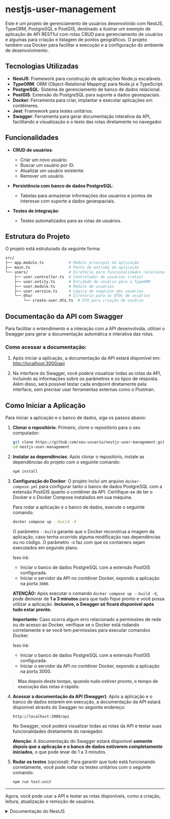 # nestjs-user-management

Este é um projeto de gerenciamento de usuários desenvolvido com NestJS, TypeORM, PostgreSQL e PostGIS, destinado a ilustrar um exemplo de aplicação de API RESTful com rotas CRUD para gerenciamento de usuários e algumas para criação e listagem de pontos geográficos. O projeto também usa Docker para facilitar a execução e a configuração do ambiente de desenvolvimento.

## Tecnologias Utilizadas

- **NestJS**: Framework para construção de aplicações Node.js escaláveis.
- **TypeORM**: ORM (Object-Relational Mapping) para Node.js e TypeScript.
- **PostgreSQL**: Sistema de gerenciamento de banco de dados relacional.
- **PostGIS**: Extensão do PostgreSQL para suporte a dados geoespaciais.
- **Docker**: Ferramenta para criar, implantar e executar aplicações em contêineres.
- **Jest**: Framework para testes unitários.
- **Swagger**: Ferramenta para gerar documentação interativa da API, facilitando a visualização e o teste das rotas diretamente no navegador.

## Funcionalidades

- **CRUD de usuários**:
  - Criar um novo usuário.
  - Buscar um usuário por ID.
  - Atualizar um usuário existente.
  - Remover um usuário.
  
- **Persistência com banco de dados PostgreSQL**:
  - Tabelas para armazenar informações dos usuários e pontos de interesse com suporte a dados geoespaciais.

- **Testes de integração**:
  - Testes automatizados para as rotas de usuários.

## Estrutura do Projeto

O projeto está estruturado da seguinte forma:

```bash
src/
├── app.module.ts           # Módulo principal da aplicação
├── main.ts                 # Ponto de entrada da aplicação
└── users/                  # Diretório para funcionalidades relacionadas a usuários
    ├── user.controller.ts  # Controlador de usuários (rotas)
    ├── user.entity.ts      # Entidade de usuário para o TypeORM
    ├── user.module.ts      # Módulo de usuários
    ├── user.service.ts     # Lógica de negócios dos usuários
    └── dto/                # Diretório para os DTOs de usuários
        └── create-user.dto.ts  # DTO para criação de usuário
```

## Documentação da API com Swagger

Para facilitar o entendimento e a interação com a API desenvolvida, utilizei o Swagger para gerar a documentação automática e interativa das rotas.

### Como acessar a documentação:

1. Após iniciar a aplicação, a documentação da API estará disponível em:  
   [http://localhost:3000/api](http://localhost:3000/api)

2. Na interface do Swagger, você poderá visualizar todas as rotas da API, incluindo as informações sobre os parâmetros e os tipos de resposta. Além disso, será possível testar cada endpoint diretamente pela interface, sem precisar usar ferramentas externas como o Postman.

## Como Iniciar a Aplicação

Para iniciar a aplicação e o banco de dados, siga os passos abaixo:

1. **Clonar o repositório**:
   Primeiro, clone o repositório para o seu computador:

   ```bash
   git clone https://github.com/seu-usuario/nestjs-user-management.git
   cd nestjs-user-management
   ```

2. **Instalar as dependências**:
   Após clonar o repositório, instale as dependências do projeto com o seguinte comando:

   ```bash
   npm install
   ```

3. **Configuração do Docker**:
   O projeto inclui um arquivo `docker-compose.yml` para configurar tanto o banco de dados PostgreSQL com a extensão PostGIS quanto o contêiner da API. Certifique-se de ter o Docker e o Docker Compose instalados em sua máquina.

   Para rodar a aplicação e o banco de dados, execute o seguinte comando:

   ```bash
   docker compose up --build -d
   ```

   O parâmetro `--build` garante que o Docker reconstrua a imagem da aplicação, caso tenha ocorrido alguma modificação nas dependências ou no código. O parâmetro `-d` faz com que os containers sejam executados em segundo plano.

   Isso irá:

   - Iniciar o banco de dados PostgreSQL com a extensão PostGIS configurada.
   - Iniciar o servidor da API no contêiner Docker, expondo a aplicação na porta `3000`.

   **ATENÇÃO:** Após executar o comando `docker compose up --build -d`, pode demorar de **1 a 3 minutos** para que tudo fique pronto e você possa utilizar a aplicação. **Inclusive, o Swagger só ficará disponível após tudo estar pronto.**

   **Importante:** Caso ocorra algum erro relacionado a permissões de rede ou de acesso ao Docker, verifique se o Docker está rodando corretamente e se você tem permissões para executar comandos Docker.

   Isso irá:
   - Iniciar o banco de dados PostgreSQL com a extensão PostGIS configurada.
   - Iniciar o servidor da API no contêiner Docker, expondo a aplicação na porta 3000.

> **Mas depois deste tempo, quando tudo estiver pronto, o tempo de execução das rotas é rápido.**

4. **Acessar a documentação da API (Swagger)**:
   Após a aplicação e o banco de dados estarem em execução, a documentação da API estará disponível através do Swagger no seguinte endereço:

   ```
   http://localhost:3000/api
   ```

   No Swagger, você poderá visualizar todas as rotas da API e testar suas funcionalidades diretamente do navegador.

   **Atenção**: A documentação do Swagger estará disponível **somente depois que a aplicação e o banco de dados estiverem completamente iniciados**, o que pode levar de 1 a 3 minutos.

5. **Rodar os testes** (opcional):
   Para garantir que tudo está funcionando corretamente, você pode rodar os testes unitários com o seguinte comando:

   ```bash
   npm run test:unit
   ```

---

Agora, você pode usar a API e testar as rotas disponíveis, como a criação, leitura, atualização e remoção de usuários.

<details>
  <summary> Documentação do NestJS </summary>

  <p align="center">
    <a href="http://nestjs.com/" target="blank"><img src="https://nestjs.com/img/logo-small.svg" width="120" alt="Nest Logo" /></a>
  </p>

  [circleci-image]: https://img.shields.io/circleci/build/github/nestjs/nest/master?token=abc123def456
  [circleci-url]: https://circleci.com/gh/nestjs/nest

    <p align="center">A progressive <a href="http://nodejs.org" target="_blank">Node.js</a> framework for building efficient and scalable server-side applications.</p>
      <p align="center">
  <a href="https://www.npmjs.com/~nestjscore" target="_blank"><img src="https://img.shields.io/npm/v/@nestjs/core.svg" alt="NPM Version" /></a>
  <a href="https://www.npmjs.com/~nestjscore" target="_blank"><img src="https://img.shields.io/npm/l/@nestjs/core.svg" alt="Package License" /></a>
  <a href="https://www.npmjs.com/~nestjscore" target="_blank"><img src="https://img.shields.io/npm/dm/@nestjs/common.svg" alt="NPM Downloads" /></a>
  <a href="https://circleci.com/gh/nestjs/nest" target="_blank"><img src="https://img.shields.io/circleci/build/github/nestjs/nest/master" alt="CircleCI" /></a>
  <a href="https://coveralls.io/github/nestjs/nest?branch=master" target="_blank"><img src="https://coveralls.io/repos/github/nestjs/nest/badge.svg?branch=master#9" alt="Coverage" /></a>
  <a href="https://discord.gg/G7Qnnhy" target="_blank"><img src="https://img.shields.io/badge/discord-online-brightgreen.svg" alt="Discord"/></a>
  <a href="https://opencollective.com/nest#backer" target="_blank"><img src="https://opencollective.com/nest/backers/badge.svg" alt="Backers on Open Collective" /></a>
  <a href="https://opencollective.com/nest#sponsor" target="_blank"><img src="https://opencollective.com/nest/sponsors/badge.svg" alt="Sponsors on Open Collective" /></a>
    <a href="https://paypal.me/kamilmysliwiec" target="_blank"><img src="https://img.shields.io/badge/Donate-PayPal-ff3f59.svg" alt="Donate us"/></a>
      <a href="https://opencollective.com/nest#sponsor"  target="_blank"><img src="https://img.shields.io/badge/Support%20us-Open%20Collective-41B883.svg" alt="Support us"></a>
    <a href="https://twitter.com/nestframework" target="_blank"><img src="https://img.shields.io/twitter/follow/nestframework.svg?style=social&label=Follow" alt="Follow us on Twitter"></a>
  </p>
    <!--[![Backers on Open Collective](https://opencollective.com/nest/backers/badge.svg)](https://opencollective.com/nest#backer)
    [![Sponsors on Open Collective](https://opencollective.com/nest/sponsors/badge.svg)](https://opencollective.com/nest#sponsor)-->

  ## Description

  [Nest](https://github.com/nestjs/nest) framework TypeScript starter repository.

  ## Project setup

  ```bash
  $ npm install
  ```

  ## Compile and run the project

  ```bash
  # development
  $ npm run start

  # watch mode
  $ npm run start:dev

  # production mode
  $ npm run start:prod
  ```

  ## Run tests

  ```bash
  # unit tests
  $ npm run test

  # e2e tests
  $ npm run test:e2e

  # test coverage
  $ npm run test:cov
  ```

  ## Deployment

  When you're ready to deploy your NestJS application to production, there are some key steps you can take to ensure it runs as efficiently as possible. Check out the [deployment documentation](https://docs.nestjs.com/deployment) for more information.

  If you are looking for a cloud-based platform to deploy your NestJS application, check out [Mau](https://mau.nestjs.com), our official platform for deploying NestJS applications on AWS. Mau makes deployment straightforward and fast, requiring just a few simple steps:

  ```bash
  $ npm install -g mau
  $ mau deploy
  ```

  With Mau, you can deploy your application in just a few clicks, allowing you to focus on building features rather than managing infrastructure.

  ## Resources

  Check out a few resources that may come in handy when working with NestJS:

  - Visit the [NestJS Documentation](https://docs.nestjs.com) to learn more about the framework.
  - For questions and support, please visit our [Discord channel](https://discord.gg/G7Qnnhy).
  - To dive deeper and get more hands-on experience, check out our official video [courses](https://courses.nestjs.com/).
  - Deploy your application to AWS with the help of [NestJS Mau](https://mau.nestjs.com) in just a few clicks.
  - Visualize your application graph and interact with the NestJS application in real-time using [NestJS Devtools](https://devtools.nestjs.com).
  - Need help with your project (part-time to full-time)? Check out our official [enterprise support](https://enterprise.nestjs.com).
  - To stay in the loop and get updates, follow us on [X](https://x.com/nestframework) and [LinkedIn](https://linkedin.com/company/nestjs).
  - Looking for a job, or have a job to offer? Check out our official [Jobs board](https://jobs.nestjs.com).

  ## Support

  Nest is an MIT-licensed open source project. It can grow thanks to the sponsors and support by the amazing backers. If you'd like to join them, please [read more here](https://docs.nestjs.com/support).

  ## Stay in touch

  - Author - [Kamil Myśliwiec](https://twitter.com/kammysliwiec)
  - Website - [https://nestjs.com](https://nestjs.com/)
  - Twitter - [@nestframework](https://twitter.com/nestframework)

  ## License

  Nest is [MIT licensed](https://github.com/nestjs/nest/blob/master/LICENSE).

</details>